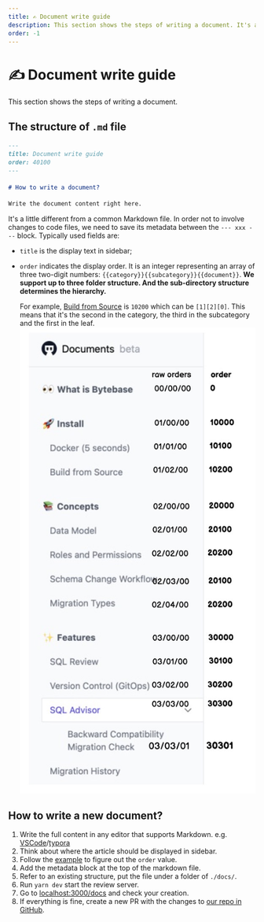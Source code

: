 ```yaml
---
title: ✍️ Document write guide
description: This section shows the steps of writing a document. It's a little different from a common Markdown file. In order not to involve changes to code files, we need to save its metadata between the `--- xxx ---`.
order: -1
---
```


# ✍️ Document write guide

This section shows the steps of writing a document.

## The structure of `.md` file

```markdown
---
title: Document write guide
order: 40100
---

# How to write a document?

Write the document content right here.
```

It's a little different from a common Markdown file. In order not to involve changes to code files, we need to save its metadata between the `--- xxx ---` block. Typically used fields are:

- `title` is the display text in sidebar;
- `order` indicates the display order. It is an integer representing an array of three two-digit numbers: `{{category}}{{subcategory}}{{document}}`. **We support up to three folder structure. And the sub-directory structure determines the hierarchy.**

  For example, [Build from Source](/docs/install/build-from-source) is `10200` which can be `[1][2][0]`. This means that it's the second in the category, the third in the subcategory and the first in the leaf.
  ![corder-example](/static/docs-assets/order-example.jpeg)

## How to write a new document?

1. Write the full content in any editor that supports Markdown. e.g. [VSCode](https://code.visualstudio.com/)/[typora](https://typora.io/)
2. Think about where the article should be displayed in sidebar.
3. Follow the [example](#the-structure-of-md-file) to figure out the `order` value.
4. Add the metadata block at the top of the markdown file.
5. Refer to an existing structure, put the file under a folder of `./docs/`.
6. Run `yarn dev` start the review server.
7. Go to [localhost:3000/docs](http://localhost:3000/docs) and check your creation.
8. If everything is fine, create a new PR with the changes to [our repo in GitHub](https://github.com/bytebase/bytebase.com).
